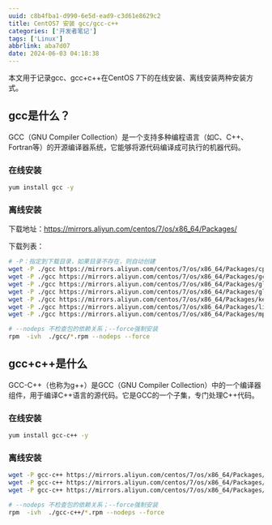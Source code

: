 ```yaml
---
uuid: c8b4fba1-d990-6e5d-ead9-c3d61e8629c2
title: CentOS7 安装 gcc/gcc-c++
categories: ['开发者笔记']
tags: ['Linux']
abbrlink: aba7d07
date: 2024-06-03 04:18:38
---
```



<meta name="referrer" content="no-referrer" />

本文用于记录gcc、gcc+c++在CentOS 7下的在线安装、离线安装两种安装方式。

<!--more-->

## gcc是什么？

GCC（GNU Compiler Collection）是一个支持多种编程语言（如C、C++、Fortran等）的开源编译器系统，它能够将源代码编译成可执行的机器代码。

### 在线安装

```bash
yum install gcc -y
```

### 离线安装

下载地址：https://mirrors.aliyun.com/centos/7/os/x86_64/Packages/

下载列表：

```bash
# -P：指定到下载目录，如果目录不存在，则自动创建
wget -P ./gcc https://mirrors.aliyun.com/centos/7/os/x86_64/Packages/cpp-4.8.5-44.el7.x86_64.rpm
wget -P ./gcc https://mirrors.aliyun.com/centos/7/os/x86_64/Packages/gcc-4.8.5-44.el7.x86_64.rpm
wget -P ./gcc https://mirrors.aliyun.com/centos/7/os/x86_64/Packages/glibc-devel-2.17-317.el7.x86_64.rpm
wget -P ./gcc https://mirrors.aliyun.com/centos/7/os/x86_64/Packages/glibc-headers-2.17-317.el7.x86_64.rpm
wget -P ./gcc https://mirrors.aliyun.com/centos/7/os/x86_64/Packages/kernel-headers-3.10.0-1160.el7.x86_64.rpm
wget -P ./gcc https://mirrors.aliyun.com/centos/7/os/x86_64/Packages/libmpc-1.0.1-3.el7.x86_64.rpm
wget -P ./gcc https://mirrors.aliyun.com/centos/7/os/x86_64/Packages/mpfr-3.1.1-4.el7.x86_64.rpm

# --nodeps 不检查包的依赖关系；--force强制安装
rpm  -ivh  ./gcc/*.rpm --nodeps --force
```

## gcc+c++是什么

GCC-C++（也称为g++）是GCC（GNU Compiler Collection）中的一个编译器组件，用于编译C++语言的源代码。它是GCC的一个子集，专门处理C++代码。

### 在线安装

```bash
yum install gcc-c++ -y
```

### 离线安装

```bash
wget -P gcc-c++ https://mirrors.aliyun.com/centos/7/os/x86_64/Packages/gcc-c++-4.8.5-44.el7.x86_64.rpm
wget -P gcc-c++ https://mirrors.aliyun.com/centos/7/os/x86_64/Packages/compat-libstdc++-33-3.2.3-72.el7.x86_64.rpm
wget -P gcc-c++ https://mirrors.aliyun.com/centos/7/os/x86_64/Packages/libstdc++-devel-4.8.5-44.el7.x86_64.rpm

# --nodeps 不检查包的依赖关系；--force强制安装
rpm  -ivh  ./gcc-c++/*.rpm --nodeps --force
```

